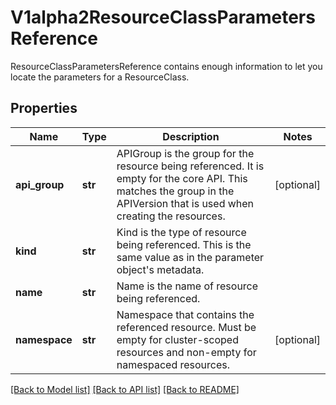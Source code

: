 # V1alpha2ResourceClassParametersReference

ResourceClassParametersReference contains enough information to let you locate the parameters for a ResourceClass.

## Properties
Name | Type | Description | Notes
------------ | ------------- | ------------- | -------------
**api_group** | **str** | APIGroup is the group for the resource being referenced. It is empty for the core API. This matches the group in the APIVersion that is used when creating the resources. | [optional] 
**kind** | **str** | Kind is the type of resource being referenced. This is the same value as in the parameter object&#39;s metadata. | 
**name** | **str** | Name is the name of resource being referenced. | 
**namespace** | **str** | Namespace that contains the referenced resource. Must be empty for cluster-scoped resources and non-empty for namespaced resources. | [optional] 

[[Back to Model list]](../README.md#documentation-for-models) [[Back to API list]](../README.md#documentation-for-api-endpoints) [[Back to README]](../README.md)


